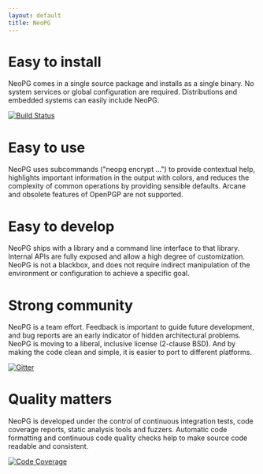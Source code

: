 ```yaml
---
layout: default
title: NeoPG
---
```

# Easy to install

NeoPG comes in a single source package and installs as a single
binary.  No system services or global configuration are required.
Distributions and embedded systems can easily include NeoPG.

[![Build Status](https://travis-ci.org/das-labor/neopg.svg?branch=master)](https://travis-ci.org/das-labor/neopg)

# Easy to use

NeoPG uses subcommands ("neopg encrypt ...") to provide contextual
help, highlights important information in the output with colors, and
reduces the complexity of common operations by providing sensible
defaults.  Arcane and obsolete features of OpenPGP are not supported.

# Easy to develop

NeoPG ships with a library and a command line interface to that
library.  Internal APIs are fully exposed and allow a high degree of
customization.  NeoPG is not a blackbox, and does not require indirect
manipulation of the environment or configuration to achieve a specific
goal.

# Strong community

NeoPG is a team effort.  Feedback is important to guide future
development, and bug reports are an early indicator of hidden
architectural problems.  NeoPG is moving to a liberal, inclusive
license (2-clause BSD).  And by making the code clean and simple, it
is easier to port to different platforms.

[![Gitter](https://badges.gitter.im/das-labor/neopg.svg)](https://gitter.im/das-labor/neopg)

# Quality matters

NeoPG is developed under the control of continuous integration tests,
code coverage reports, static analysis tools and fuzzers.  Automatic
code formatting and continuous code quality checks help to make source
code readable and consistent.

[![Code Coverage](https://codecov.io/gh/das-labor/neopg/branch/master/graph/badge.svg)](https://codecov.io/gh/das-labor/neopg)
